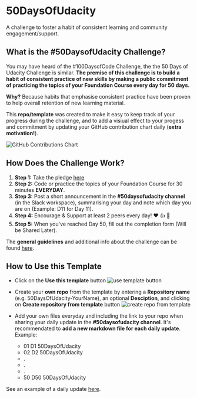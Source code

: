 # 50DaysOfUdacity

A challenge to foster a habit of consistent learning and community engagement/support.

## What is the #50DaysofUdacity Challenge?

You may have heard of the #100DaysofCode Challenge, the the 50 Days of Udacity Challenge is similar. **The premise of this challenge is to build a habit of consistent practice of new skills by making a public commitment of practicing the topics of your Foundation Course every day for 50 days.**

**Why?** Because habits that emphasise consistent practice have been proven to help overall retention of new learning material.

This **repo/template** was created to make it easy to keep track of your progress during the challenge, and to add a visiual effect to your progess and commitment by updating your GitHub contribution chart daily (**extra motivation!**).

![GitHub Contributions Chart](https://i.imgur.com/2BE6MLG.png)


## How Does the Challenge Work?

1. **Step 1:** Take the pledge [here](https://docs.google.com/forms/d/e/1FAIpQLSdbueD-0cAUE669KTB2fCj76bWIGaXMxcWdG8w04hO4STDfMQ/viewform)
2. **Step 2:** Code or practice the topics of your Foundation Course for 30 minutes **EVERYDAY**.
3. **Step 3:** Post a short announcement in the  **#50daysofudacity channel** (in the Slack workspace), summarising your day and note which day you are on (Example: D11 for Day 11).
4. **Step 4:**  Encourage &  Support at least 2 peers  every day! :heart: :+1: :clap:
5. **Step 5:** When you've reached Day 50,  fill out the completion form (Will be Shared Later). 

The **general guidelines** and additional info about the challenge can be found [here](https://sites.google.com/udacity.com/microsoftazurechallenge/community/50-days-of-udacity).

## How to Use this Template

* Click on the **Use this template** button
![use template button](https://i.imgur.com/h5SonV7.png)

* Create your **own repo** from the template by entering a **Repository name** (e.g. 50DaysOfUdacity-YourName), an optional **Desciption**, and clicking on **Create repository from template** button
![create repo from template](https://i.imgur.com/X7A4vlG.png)

* Add your own files everyday and including the link to your repo when sharing your daily update in the **#50daysofudacity channel**. It's recommendated to **add a new markdown file for each daily update**. Example: 
  * 01 D1 50DaysOfUdacity
  * 02 D2 50DaysOfUdacity
  * .
  * .
  * .
  * 50 D50 50DaysOfUdacity

See an example of a daily update [here](https://github.com/ulrichmabou/50DaysOfUdacity-UlrichMabou/blob/master/01%20D1%2050DaysOfUdacity.md).
